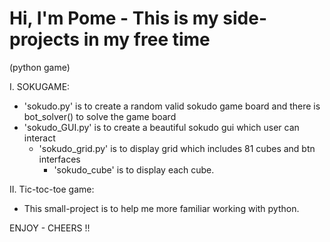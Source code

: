 ﻿# Hi, I'm Pome - This is my side-projects in my free time 
 (python game)
 
I. SOKUGAME:
- 'sokudo.py' is to create a random valid sokudo game board and there is bot_solver() to solve the game board
- 'sokudo_GUI.py' is to create a beautiful sokudo gui which user can interact
  - 'sokudo_grid.py' is to display grid which includes 81 cubes and btn interfaces
    - 'sokudo_cube' is to display each cube.

II. Tic-toc-toe game:
- This small-project is to help me more familiar working with python.

ENJOY - CHEERS !! 
